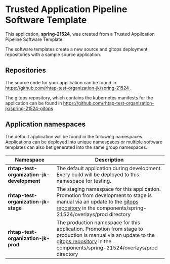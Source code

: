 # Trusted Application Pipeline Software Template

This application, **spring-21524**, was created from a Trusted Application Pipeline Software Template.

The software templates create a new source and gitops deployment repositories with a sample source application. 

## Repositories

The source code for your application can be found in [https://github.com/rhtap-test-organization-jk/spring-21524 ](https://github.com/rhtap-test-organization-jk/spring-21524 ).
 
The gitops repository, which contains the kubernetes manifests for the application can be found in 
[https://github.com/rhtap-test-organization-jk/spring-21524-gitops ](https://github.com/rhtap-test-organization-jk/spring-21524-gitops ) 

## Application namespaces 

The default application will be found in the following namespaces. Applications can be deployed into unique namespaces or multiple software templates can also bet generated into the same group namespaces.  

|  Namespace   |  Description   |  
| -------- | -------- |   
| **rhtap-test-organization-jk-development** | The default application during development. Every build will be deployed to this namespace for testing. | 
| **rhtap-test-organization-jk-stage** | The staging namespace for this application. Promotion from development to stage is manual via an update to the [gitops repository](https://github.com/rhtap-test-organization-jk/spring-21524-gitops ) in the components/spring-21524/overlays/prod directory |  
| **rhtap-test-organization-jk-prod** | The production namespace for this application. Promotion from stage to production is manual via an update to the [gitops repository](https://github.com/rhtap-test-organization-jk/spring-21524-gitops ) in the components/spring-21524/overlays/prod directory | 